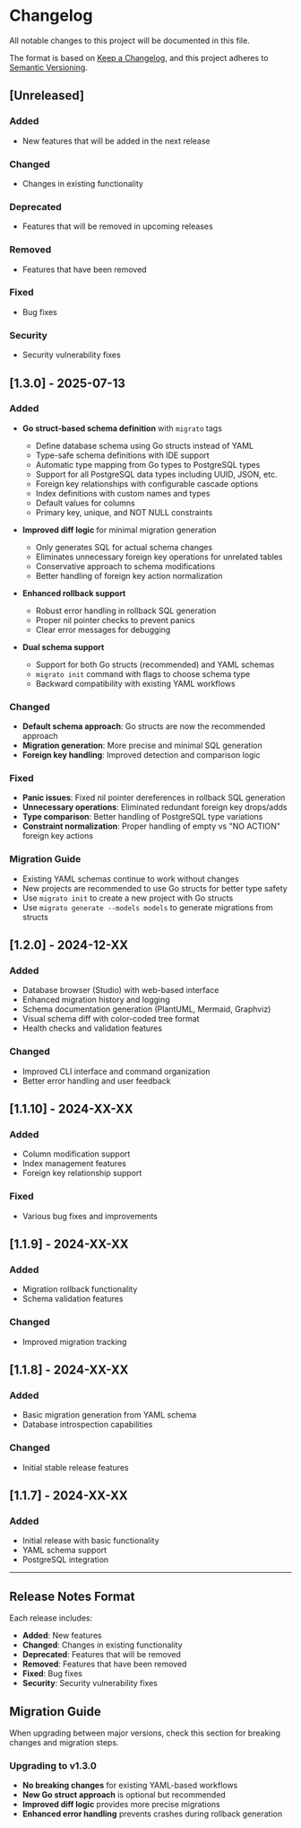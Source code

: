 # Changelog

All notable changes to this project will be documented in this file.

The format is based on [Keep a Changelog](https://keepachangelog.com/en/1.0.0/),
and this project adheres to [Semantic Versioning](https://semver.org/spec/v2.0.0.html).

## [Unreleased]

### Added

- New features that will be added in the next release

### Changed

- Changes in existing functionality

### Deprecated

- Features that will be removed in upcoming releases

### Removed

- Features that have been removed

### Fixed

- Bug fixes

### Security

- Security vulnerability fixes

## [1.3.0] - 2025-07-13

### Added

- **Go struct-based schema definition** with `migrato` tags

  - Define database schema using Go structs instead of YAML
  - Type-safe schema definitions with IDE support
  - Automatic type mapping from Go types to PostgreSQL types
  - Support for all PostgreSQL data types including UUID, JSON, etc.
  - Foreign key relationships with configurable cascade options
  - Index definitions with custom names and types
  - Default values for columns
  - Primary key, unique, and NOT NULL constraints

- **Improved diff logic** for minimal migration generation

  - Only generates SQL for actual schema changes
  - Eliminates unnecessary foreign key operations for unrelated tables
  - Conservative approach to schema modifications
  - Better handling of foreign key action normalization

- **Enhanced rollback support**

  - Robust error handling in rollback SQL generation
  - Proper nil pointer checks to prevent panics
  - Clear error messages for debugging

- **Dual schema support**
  - Support for both Go structs (recommended) and YAML schemas
  - `migrato init` command with flags to choose schema type
  - Backward compatibility with existing YAML workflows

### Changed

- **Default schema approach**: Go structs are now the recommended approach
- **Migration generation**: More precise and minimal SQL generation
- **Foreign key handling**: Improved detection and comparison logic

### Fixed

- **Panic issues**: Fixed nil pointer dereferences in rollback SQL generation
- **Unnecessary operations**: Eliminated redundant foreign key drops/adds
- **Type comparison**: Better handling of PostgreSQL type variations
- **Constraint normalization**: Proper handling of empty vs "NO ACTION" foreign key actions

### Migration Guide

- Existing YAML schemas continue to work without changes
- New projects are recommended to use Go structs for better type safety
- Use `migrato init` to create a new project with Go structs
- Use `migrato generate --models models` to generate migrations from structs

## [1.2.0] - 2024-12-XX

### Added

- Database browser (Studio) with web-based interface
- Enhanced migration history and logging
- Schema documentation generation (PlantUML, Mermaid, Graphviz)
- Visual schema diff with color-coded tree format
- Health checks and validation features

### Changed

- Improved CLI interface and command organization
- Better error handling and user feedback

## [1.1.10] - 2024-XX-XX

### Added

- Column modification support
- Index management features
- Foreign key relationship support

### Fixed

- Various bug fixes and improvements

## [1.1.9] - 2024-XX-XX

### Added

- Migration rollback functionality
- Schema validation features

### Changed

- Improved migration tracking

## [1.1.8] - 2024-XX-XX

### Added

- Basic migration generation from YAML schema
- Database introspection capabilities

### Changed

- Initial stable release features

## [1.1.7] - 2024-XX-XX

### Added

- Initial release with basic functionality
- YAML schema support
- PostgreSQL integration

---

## Release Notes Format

Each release includes:

- **Added**: New features
- **Changed**: Changes in existing functionality
- **Deprecated**: Features that will be removed
- **Removed**: Features that have been removed
- **Fixed**: Bug fixes
- **Security**: Security vulnerability fixes

## Migration Guide

When upgrading between major versions, check this section for breaking changes and migration steps.

### Upgrading to v1.3.0

- **No breaking changes** for existing YAML-based workflows
- **New Go struct approach** is optional but recommended
- **Improved diff logic** provides more precise migrations
- **Enhanced error handling** prevents crashes during rollback generation
